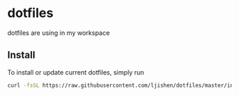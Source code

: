 # dotfiles

dotfiles are using in my workspace


## Install

To install or update current dotfiles, simply run

```bash
curl -fsSL https://raw.githubusercontent.com/ljishen/dotfiles/master/install | bash
```
